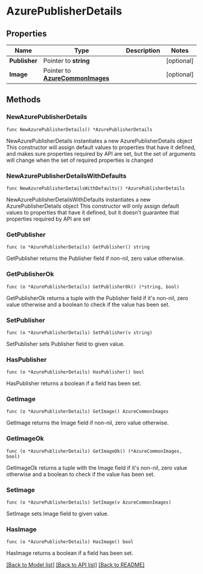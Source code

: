 # AzurePublisherDetails

## Properties

Name | Type | Description | Notes
------------ | ------------- | ------------- | -------------
**Publisher** | Pointer to **string** |  | [optional] 
**Image** | Pointer to [**AzureCommonImages**](AzureCommonImages.md) |  | [optional] 

## Methods

### NewAzurePublisherDetails

`func NewAzurePublisherDetails() *AzurePublisherDetails`

NewAzurePublisherDetails instantiates a new AzurePublisherDetails object
This constructor will assign default values to properties that have it defined,
and makes sure properties required by API are set, but the set of arguments
will change when the set of required properties is changed

### NewAzurePublisherDetailsWithDefaults

`func NewAzurePublisherDetailsWithDefaults() *AzurePublisherDetails`

NewAzurePublisherDetailsWithDefaults instantiates a new AzurePublisherDetails object
This constructor will only assign default values to properties that have it defined,
but it doesn't guarantee that properties required by API are set

### GetPublisher

`func (o *AzurePublisherDetails) GetPublisher() string`

GetPublisher returns the Publisher field if non-nil, zero value otherwise.

### GetPublisherOk

`func (o *AzurePublisherDetails) GetPublisherOk() (*string, bool)`

GetPublisherOk returns a tuple with the Publisher field if it's non-nil, zero value otherwise
and a boolean to check if the value has been set.

### SetPublisher

`func (o *AzurePublisherDetails) SetPublisher(v string)`

SetPublisher sets Publisher field to given value.

### HasPublisher

`func (o *AzurePublisherDetails) HasPublisher() bool`

HasPublisher returns a boolean if a field has been set.

### GetImage

`func (o *AzurePublisherDetails) GetImage() AzureCommonImages`

GetImage returns the Image field if non-nil, zero value otherwise.

### GetImageOk

`func (o *AzurePublisherDetails) GetImageOk() (*AzureCommonImages, bool)`

GetImageOk returns a tuple with the Image field if it's non-nil, zero value otherwise
and a boolean to check if the value has been set.

### SetImage

`func (o *AzurePublisherDetails) SetImage(v AzureCommonImages)`

SetImage sets Image field to given value.

### HasImage

`func (o *AzurePublisherDetails) HasImage() bool`

HasImage returns a boolean if a field has been set.


[[Back to Model list]](../README.md#documentation-for-models) [[Back to API list]](../README.md#documentation-for-api-endpoints) [[Back to README]](../README.md)



